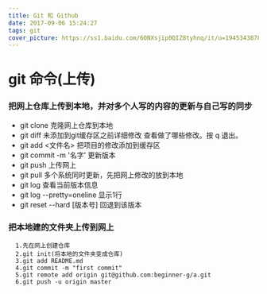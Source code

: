 ```yaml
---
title: Git 和 Github
date: 2017-09-06 15:24:27
tags: git
cover_picture: https://ss1.baidu.com/6ONXsjip0QIZ8tyhnq/it/u=1945343878,3655021699&fm=58
---
```


# git 命令(上传)

### 把网上仓库上传到本地，并对多个人写的内容的更新与自己写的同步

- git clone 克隆网上仓库到本地
- git diff 未添加到git缓存区之前详细修改
  查看做了哪些修改。按 q 退出。
- git add <文件名> 把项目的修改添加到缓存区
- git commit -m '名字' 更新版本
- git push 上传网上
- git pull 多个系统同时更新，先把网上修改的放到本地
- git log 查看当前版本信息
- git log --pretty=oneline 显示1行
- git reset --hard [版本号] 回退到该版本

### 把本地建的文件夹上传到网上

```
  1.先在网上创建仓库
  2.git init(将本地的文件夹变成仓库)
  3.git add README.md
  4.git commit -m "first commit"
  5.git remote add origin git@github.com:beginner-g/a.git
  6.git push -u origin master
```
